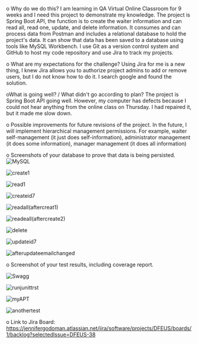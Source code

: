o Why do we do this?
I am learning in QA Virtual Online Classroom for 9 weeks and I need this project to demonstrate my knowledge.
    The project is Spring Boot API, the function is to create the waiter information and can read all, read one, update, and delete information. It consumes and can process data from Postman and includes a relational database to hold the project's data. It can show that data has been saved to a database using tools like MySQL Workbench. I use Git as a version control system and GitHub to host my code repository and use Jira to track my projects.

o What are my expectations for the challenge?
Using Jira for me is a new thing, I knew Jira allows you to authorize project admins to add or remove users, but I do not know how to do it. I search google and found the solution.

oWhat is going well? / What didn't go according to plan?
The project is Spring Boot API going well. However, my computer has defects because I could not hear anything from the online class on Thursday. I had repaired it, but it made me slow down.

o Possible improvements for future revisions of the project.
    In the future, I will implement hierarchical management permissions. For example, waiter self-management (it just does self-information), administrator management (it does some information), manager management (it does all information)

o Screenshots of your database to prove that data is being persisted.
![MySQL](/documentation/MySQL.PNG?raw=true)

![create1](/documentation/create1.PNG?raw=true)

![read1](/documentation/read1.PNG?raw=true)

![createid7](/documentation/createid7.PNG?raw=true)

![readall(aftercreat1)](/documentation/readall(aftercreat1).PNG?raw=true)

![readeall(aftercreate2)](/documentation/readeall(aftercreate2).PNG?raw=true)

![delete](/documentation/delete.PNG?raw=true)

![updateid7](/documentation/updateid7.PNG?raw=true)

![afterupdateemailchanged](/documentation/afterupdateemailchanged.PNG?raw=true)

o	Screenshot of your test results, including coverage report.

![Swagg](/documentation/Swagg.PNG?raw=true)

![runjunittrst](/documentation/runjunittrst.PNG?raw=true)

![myAPT](/documentation/myAPT.PNG?raw=true)

![anothertest](/documentation/anothertest.PNG?raw=true)


o	Link to Jira Board:
https://jennifergodoman.atlassian.net/jira/software/projects/DFEUS/boards/1/backlog?selectedIssue=DFEUS-38



